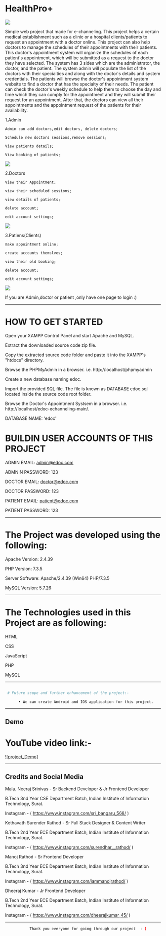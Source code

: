 # HealthPro+
![](https://github.com/hshnudr/edoc-echanneling/blob/main/Screenshots/Screenshot%20(1).png)

Simple web project that made for e-channeling.
This project helps a certain medical establishment such as a clinic or a hospital clients/patients to request an appointment with a doctor online. This project can also help doctors to manage the schedules of their appointments with their patients. This doctor's appointment system will organize the schedules of each patient's appointment, which will be submitted as a request to the doctor they have selected. The system has 3 sides which are the administrator, the doctor, and the patient. The system admin will populate the list of the doctors with their specialties and along with the doctor's details and system credentials. The patients will browse the doctor's appointment system website to find a doctor that has the specialty of their needs. The patient can check the doctor's weekly schedule to help them to choose the day and time which they can comply for the appointment and they will submit their request for an appointment. After that, the doctors can view all their appointments and the appointment request of the patients for their availability.

  1.Admin
  
  
    Admin can add doctors,edit doctors, delete doctors;
    
    Schedule new doctors sessions,remove sessions;
    
    View patients details;
    
    View booking of patients;
    
    
![](https://github.com/hshnudr/edoc-echanneling/blob/main/Screenshots/Screenshot%20(3).png)
    
 
 
  2.Doctors
  
  
    View their Appointment;
    
    view their scheduled sessions;
    
    view details of patients;
    
    delete account;
    
    edit account settings;
    
![](https://github.com/hshnudr/edoc-echanneling/blob/main/Screenshots/Screenshot%20(9).png)
    
  3.Patiens(Clients)
  
  
    make appointment online;
    
    create accounts themslves;
    
    view their old booking;
    
    delete account;
    
    edit account settings;
    
    
![](https://github.com/hshnudr/edoc-echanneling/blob/main/Screenshots/Screenshot%20(6).png)  
    
If you are Admin,doctor or patient ,only have one page to login :)

  
-----------------------------------------------


# HOW TO GET STARTED

Open your XAMPP Control Panel and start Apache and MySQL.

Extract the downloaded source code zip file.

Copy the extracted source code folder and paste it into the XAMPP's "htdocs" directory.

Browse the PHPMyAdmin in a browser. i.e. http://localhost/phpmyadmin

Create a new database naming edoc.

Import the provided SQL file. The file is known as DATABASE edoc.sql located inside the source code root folder.

Browse the Doctor's Appointment Systsem in a browser. i.e. http://localhost/edoc-echanneling-main/.














DATABASE NAME: 'edoc'

# BUILDIN USER ACCOUNTS OF THIS PROJECT

ADMIN EMAIL:		admin@edoc.com

ADMNIN PASSWORD:	123


DOCTOR EMAIL:		doctor@edoc.com

DOCTOR PASSWORD:	123


PATIENT EMAIL:		patient@edoc.com

PATIENT PASSWORD:	123





---------------------------------------
# The Project was developed using the following:

Apache Version: 	2.4.39

PHP Version: 		7.3.5

Server Software: 	Apache/2.4.39 (Win64) PHP/7.3.5

MySQL Version: 		5.7.26





---------------------------------------
# The Technologies used in this Project are as following:

HTML

CSS

JavaScript

PHP

MySQL



--------------------------------------
```bash

 # Future scope and further enhancement of the project:-

      • We can create Android and IOS application for this project.


```

----------------------------------------
## Demo

 # YouTube video link:- 

 [![project_Demo]](https://www.youtube.com/watch?v=QXr4udrkafU&list=RDGMEMPipJmhsMq3GHGrfqf4WIqA&index=27&ab_channel=AnnapurnaStudios)


-----------------------------------------
## Credits and Social Media 



   Mala. Neeraj Srinivas - Sr Backend Developer & Jr Frontend Developer 

   B.Tech 3nd Year CSE Department Batch, Indian Institute of Information Technology, Surat.

   Instagram - ( https://www.instagram.com/sri_bangaru_568/ )




   Kethavath Surender Rathod - Sr Full Stack Designer & Content Writer

   B.Tech 2nd Year ECE Department Batch, Indian Institute of Information Technology, Surat.

   Instagram - ( https://www.instagram.com/surendhar__rathod/ )




   Manoj Rathod - Sr Frontend Developer

   B.Tech 3nd Year ECE Department Batch, Indian Institute of Information Technology, Surat.

   Instagram - ( https://www.instagram.com/iammanojrathod/ )



   
   Dheeraj Kumar - Jr Frontend Developer

   B.Tech 2nd Year ECE Department Batch, Indian Institute of Information Technology, Surat.

   Instagram - ( https://www.instagram.com/dheerajkumar_45/ )


-------------------------------------------------------
```bash
           Thank you everyone for going through our project  : )

```
